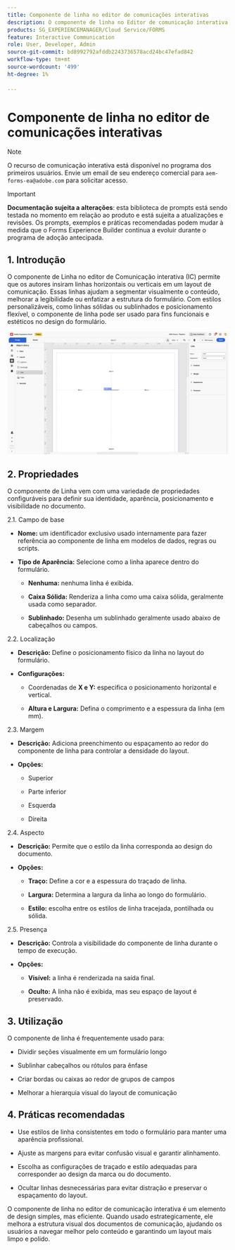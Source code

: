 ```yaml
---
title: Componente de linha no editor de comunicações interativas
description: O componente de linha no Editor de comunicação interativa no AEM Forms permite que os autores insiram linhas horizontais ou verticais em um layout de comunicação.
products: SG_EXPERIENCEMANAGER/Cloud Service/FORMS
feature: Interactive Communication
role: User, Developer, Admin
source-git-commit: bd8992792afddb2243736578acd24bc47efad842
workflow-type: tm+mt
source-wordcount: '499'
ht-degree: 1%

---
```



# Componente de linha no editor de comunicações interativas

>[!NOTE]
>
> O recurso de comunicação interativa está disponível no programa dos primeiros usuários. Envie um email de seu endereço comercial para `aem-forms-ea@adobe.com` para solicitar acesso.

>[!IMPORTANT]
>
> **Documentação sujeita a alterações**: esta biblioteca de prompts está sendo testada no momento em relação ao produto e está sujeita a atualizações e revisões. Os prompts, exemplos e práticas recomendadas podem mudar à medida que o Forms Experience Builder continua a evoluir durante o programa de adoção antecipada.

## &#x200B;1. Introdução

O componente de Linha no editor de Comunicação interativa (IC) permite que os autores insiram linhas horizontais ou verticais em um layout de comunicação. Essas linhas ajudam a segmentar visualmente o conteúdo, melhorar a legibilidade ou enfatizar a estrutura do formulário. Com estilos personalizáveis, como linhas sólidas ou sublinhados e posicionamento flexível, o componente de linha pode ser usado para fins funcionais e estéticos no design do formulário.

![Localizar IC Docu](/help/forms/interactive-communication/assets/line.png)

## &#x200B;2. Propriedades

O componente de Linha vem com uma variedade de propriedades configuráveis para definir sua identidade, aparência, posicionamento e visibilidade no documento.

2.1. Campo de base

- **Nome:** um identificador exclusivo usado internamente para fazer referência ao componente de linha em modelos de dados, regras ou scripts.

- **Tipo de Aparência:** Selecione como a linha aparece dentro do formulário.

   - **Nenhuma:** nenhuma linha é exibida.

   - **Caixa Sólida:** Renderiza a linha como uma caixa sólida, geralmente usada como separador.

   - **Sublinhado:** Desenha um sublinhado geralmente usado abaixo de cabeçalhos ou campos.

2.2. Localização

- **Descrição:** Define o posicionamento físico da linha no layout do formulário.

- **Configurações:**

   - Coordenadas de **X e Y:** especifica o posicionamento horizontal e vertical.

   - **Altura e Largura:** Defina o comprimento e a espessura da linha (em mm).

2.3. Margem

- **Descrição:** Adiciona preenchimento ou espaçamento ao redor do componente de linha para controlar a densidade do layout.

- **Opções:**

   - Superior

   - Parte inferior

   - Esquerda

   - Direita

2.4. Aspecto

- **Descrição:** Permite que o estilo da linha corresponda ao design do documento.

- **Opções:**

   - **Traço:** Define a cor e a espessura do traçado de linha.

   - **Largura:** Determina a largura da linha ao longo do formulário.

   - **Estilo:** escolha entre os estilos de linha tracejada, pontilhada ou sólida.

2.5. Presença

- **Descrição:** Controla a visibilidade do componente de linha durante o tempo de execução.

- **Opções:**

   - **Visível:** a linha é renderizada na saída final.

   - **Oculto:** A linha não é exibida, mas seu espaço de layout é preservado.

## &#x200B;3. Utilização

O componente de linha é frequentemente usado para:

- Dividir seções visualmente em um formulário longo

- Sublinhar cabeçalhos ou rótulos para ênfase

- Criar bordas ou caixas ao redor de grupos de campos

- Melhorar a hierarquia visual do layout de comunicação

## &#x200B;4. Práticas recomendadas

- Use estilos de linha consistentes em todo o formulário para manter uma aparência profissional.

- Ajuste as margens para evitar confusão visual e garantir alinhamento.

- Escolha as configurações de traçado e estilo adequadas para corresponder ao design da marca ou do documento.

- Ocultar linhas desnecessárias para evitar distração e preservar o espaçamento do layout.

O componente de linha no editor de comunicação interativa é um elemento de design simples, mas eficiente. Quando usado estrategicamente, ele melhora a estrutura visual dos documentos de comunicação, ajudando os usuários a navegar melhor pelo conteúdo e garantindo um layout mais limpo e polido.


